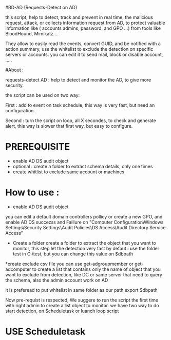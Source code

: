 #RD-AD (Requests-Detect on AD)

this script, help to detect, track and prevent in real time, the malicious request, attack, or collects information request from AD,  to protect valuable information like ( accounts admins, password, and GPO ...) from tools like BloodHound, Mimikatz....

They allow to easily read the events, convert GUID, and be notified with a action summary, use the whitelist to exclude the detection on specific servers or accounts.
you can edit it to send mail, block or disable account, .....

#About :

requests-detect AD : help to detect and monitor the AD, to give more security.

the script can be used on two way: 

First : add to event on task schedule, this way is very fast, but need an configuration.

Second : turn the script on loop, all X secondes, to check and generate alert, this way is slower that first way, but easy to configure.


# PREREQUISITE 

* enable AD DS audit object
* optional : create a folder to extract schema details, only one times
* create whitlist to exclude same account or machines 

# How to use :

* enable AD DS audit object

you can edit a default domain controllers pollicy or create a new GPO, and enable AD DS succezss and Faillure on 
"Computer Configuration\Windows Settings\Security Settings\Audit Policies\DS Access\Audit Directory Service Access"

* Create a folder 
create a folder to extract the object that you want to monitor, this step let the detection very fast
by defaut i use the folder test in C:\test, but you can change this value on $dbpath

*create exclude csv file
you can use get-adgroupmember or get-adcomputer to create a list that contains only the name of object that you want to exclude from detection, like DC or same server that need to query the schema, also the admin account work on AD

it is preferead to put whitelist in same folder as our path export $dbpath

Now pre-requist is respected, We suggere to run the script the first time with right admin to create a list object to monitor.
we have two way to do start detection, on Scheduletask or luanch loop script

# USE Scheduletask





